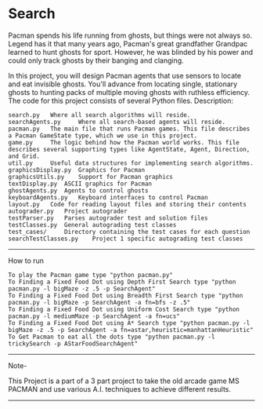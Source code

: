 # Search
Pacman spends his life running from ghosts, but things were not always so. Legend has it that many years ago, Pacman's great grandfather Grandpac learned to hunt ghosts for sport. However, he was blinded by his power and could only track ghosts by their banging and clanging.

In this project, you will design Pacman agents that use sensors to locate and eat invisible ghosts. You'll advance from locating single, stationary ghosts to hunting packs of multiple moving ghosts with ruthless efficiency.
The code for this project consists of several Python files.
Description: 

	search.py 	Where all search algorithms will reside.
	searchAgents.py 	Where all search-based agents will reside.
	pacman.py 	The main file that runs Pacman games. This file describes a Pacman GameState type, which we use in this project.
	game.py 	The logic behind how the Pacman world works. This file describes several supporting types like AgentState, Agent, Direction, and Grid.
	util.py 	Useful data structures for implementing search algorithms.
	graphicsDisplay.py 	Graphics for Pacman
	graphicsUtils.py 	Support for Pacman graphics
	textDisplay.py 	ASCII graphics for Pacman
	ghostAgents.py 	Agents to control ghosts
	keyboardAgents.py 	Keyboard interfaces to control Pacman
	layout.py 	Code for reading layout files and storing their contents
	autograder.py 	Project autograder
	testParser.py 	Parses autograder test and solution files
	testClasses.py 	General autograding test classes
	test_cases/ 	Directory containing the test cases for each question
	searchTestClasses.py 	Project 1 specific autograding test classes

**************************************************************************
How to run

	To play the Pacman game type "python pacman.py"
	To Finding a Fixed Food Dot using Depth First Search type "python pacman.py -l bigMaze -z .5 -p SearchAgent"
	To Finding a Fixed Food Dot using Breadth First Search type "python pacman.py -l bigMaze -p SearchAgent -a fn=bfs -z .5"
	To Finding a Fixed Food Dot using Uniform Cost Search type "python pacman.py -l mediumMaze -p SearchAgent -a fn=ucs"
	To Finding a Fixed Food Dot using A* Search type "python pacman.py -l bigMaze -z .5 -p SearchAgent -a fn=astar,heuristic=manhattanHeuristic"
	To Get Pacman to eat all the dots type "python pacman.py -l trickySearch -p AStarFoodSearchAgent"

**************************************************************************
Note-

This Project is a part of a 3 part project to take the old arcade game MS PACMAN and use various A.I. techniques to achieve different results.

*************************************************************************
